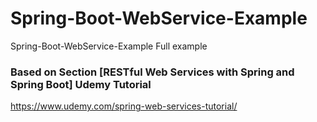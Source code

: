 # Spring-Boot-WebService-Example
Spring-Boot-WebService-Example Full example


### Based on Section [RESTful Web Services with Spring and Spring Boot] Udemy Tutorial 
https://www.udemy.com/spring-web-services-tutorial/
